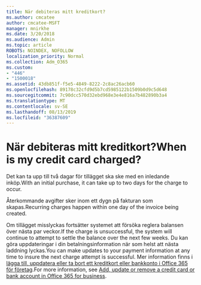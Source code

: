 ```yaml
---
title: När debiteras mitt kreditkort?
ms.author: cmcatee
author: cmcatee-MSFT
manager: mnirkhe
ms.date: 3/20/2018
ms.audience: Admin
ms.topic: article
ROBOTS: NOINDEX, NOFOLLOW
localization_priority: Normal
ms.collection: Adm_O365
ms.custom:
- "446"
- "1500018"
ms.assetid: 43db851f-f5e5-4849-8222-2c8ac26acb60
ms.openlocfilehash: 89178c32cfd9d5b7cd5985122b1509b0d9c5d648
ms.sourcegitcommit: 7c90dcc570d32ebd968e3e4e816a7b482890b3a4
ms.translationtype: MT
ms.contentlocale: sv-SE
ms.lasthandoff: 08/13/2019
ms.locfileid: "36387609"
---
```

# <a name="when-is-my-credit-card-charged"></a><span data-ttu-id="31fef-102">När debiteras mitt kreditkort?</span><span class="sxs-lookup"><span data-stu-id="31fef-102">When is my credit card charged?</span></span>

<span data-ttu-id="31fef-103">Det kan ta upp till två dagar för tillägget ska ske med en inledande inköp.</span><span class="sxs-lookup"><span data-stu-id="31fef-103">With an initial purchase, it can take up to two days for the charge to occur.</span></span>
  
<span data-ttu-id="31fef-104">Återkommande avgifter sker inom ett dygn på fakturan som skapas.</span><span class="sxs-lookup"><span data-stu-id="31fef-104">Recurring charges happen within one day of the invoice being created.</span></span>
  
<span data-ttu-id="31fef-105">Om tillägget misslyckas fortsätter systemet att försöka reglera balansen över nästa par veckor.</span><span class="sxs-lookup"><span data-stu-id="31fef-105">If the charge is unsuccessful, the system will continue to attempt to settle the balance over the next few weeks.</span></span> <span data-ttu-id="31fef-106">Du kan göra uppdateringar i din betalningsinformation när som helst att nästa laddning lyckas.</span><span class="sxs-lookup"><span data-stu-id="31fef-106">You can make updates to your payment information at any time to insure the next charge attempt is successful.</span></span> <span data-ttu-id="31fef-107">Mer information finns i [lägga till, uppdatera eller ta bort ett kreditkort eller bankkonto i Office 365 för företag](https://docs.microsoft.com/en-us/office365/admin/subscriptions-and-billing/add-update-or-remove-credit-card-or-bank-account).</span><span class="sxs-lookup"><span data-stu-id="31fef-107">For more information, see [Add, update or remove a credit card or bank account in Office 365 for business](https://docs.microsoft.com/en-us/office365/admin/subscriptions-and-billing/add-update-or-remove-credit-card-or-bank-account).</span></span>